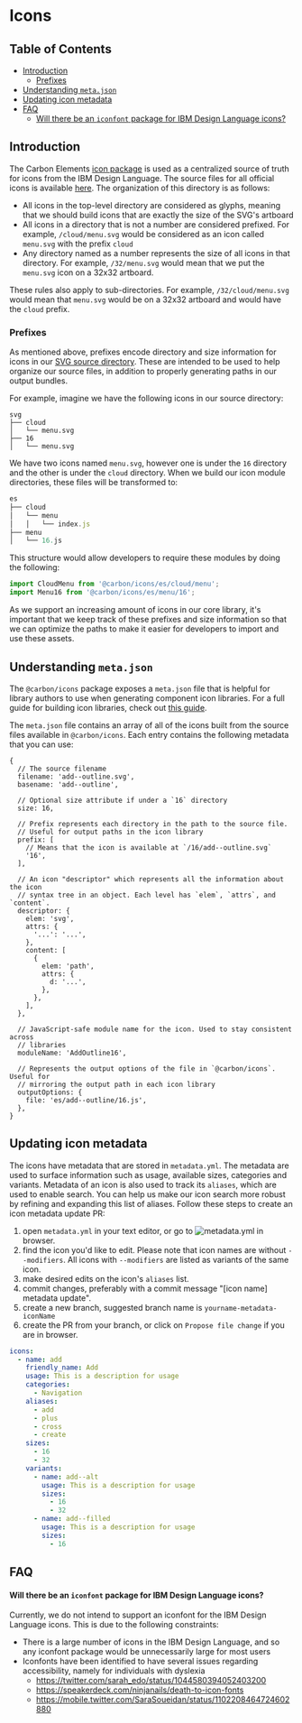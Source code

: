 # Icons

<!-- prettier-ignore-start -->
<!-- START doctoc generated TOC please keep comment here to allow auto update -->
<!-- DON'T EDIT THIS SECTION, INSTEAD RE-RUN doctoc TO UPDATE -->
## Table of Contents

- [Introduction](#introduction)
  - [Prefixes](#prefixes)
- [Understanding `meta.json`](#understanding-metajson)
- [Updating icon metadata](#updating-icon-metadata)
- [FAQ](#faq)
    - [Will there be an `iconfont` package for IBM Design Language icons?](#will-there-be-an-iconfont-package-for-ibm-design-language-icons)

<!-- END doctoc generated TOC please keep comment here to allow auto update -->
<!-- prettier-ignore-end -->

## Introduction

The Carbon Elements [icon package](/packages/icons) is used as a centralized
source of truth for icons from the IBM Design Language. The source files for all
official icons is available [here](/packages/icons/src/svg). The organization of
this directory is as follows:

- All icons in the top-level directory are considered as glyphs, meaning that we
  should build icons that are exactly the size of the SVG's artboard
- All icons in a directory that is not a number are considered prefixed. For
  example, `/cloud/menu.svg` would be considered as an icon called `menu.svg`
  with the prefix `cloud`
- Any directory named as a number represents the size of all icons in that
  directory. For example, `/32/menu.svg` would mean that we put the `menu.svg`
  icon on a 32x32 artboard.

These rules also apply to sub-directories. For example, `/32/cloud/menu.svg`
would mean that `menu.svg` would be on a 32x32 artboard and would have the
`cloud` prefix.

### Prefixes

As mentioned above, prefixes encode directory and size information for icons in
our [SVG source directory](/packages/icons/src/svg). These are intended to be
used to help organize our source files, in addition to properly generating paths
in our output bundles.

For example, imagine we have the following icons in our source directory:

```
svg
├── cloud
│   └── menu.svg
├── 16
│   └── menu.svg
```

We have two icons named `menu.svg`, however one is under the `16` directory and
the other is under the `cloud` directory. When we build our icon module
directories, these files will be transformed to:

```js
es
├── cloud
│   └── menu
│   │   └── index.js
├── menu
│   └── 16.js
```

This structure would allow developers to require these modules by doing the
following:

```js
import CloudMenu from '@carbon/icons/es/cloud/menu';
import Menu16 from '@carbon/icons/es/menu/16';
```

As we support an increasing amount of icons in our core library, it's important
that we keep track of these prefixes and size information so that we can
optimize the paths to make it easier for developers to import and use these
assets.

## Understanding `meta.json`

The `@carbon/icons` package exposes a `meta.json` file that is helpful for
library authors to use when generating component icon libraries. For a full
guide for building icon libraries, check out
[this guide](/docs/guides/building-an-icon-library.md).

The `meta.json` file contains an array of all of the icons built from the source
files available in `@carbon/icons`. Each entry contains the following metadata
that you can use:

```json5
{
  // The source filename
  filename: 'add--outline.svg',
  basename: 'add--outline',

  // Optional size attribute if under a `16` directory
  size: 16,

  // Prefix represents each directory in the path to the source file.
  // Useful for output paths in the icon library
  prefix: [
    // Means that the icon is available at `/16/add--outline.svg`
    '16',
  ],

  // An icon "descriptor" which represents all the information about the icon
  // syntax tree in an object. Each level has `elem`, `attrs`, and `content`.
  descriptor: {
    elem: 'svg',
    attrs: {
      '...': '...',
    },
    content: [
      {
        elem: 'path',
        attrs: {
          d: '...',
        },
      },
    ],
  },

  // JavaScript-safe module name for the icon. Used to stay consistent across
  // libraries
  moduleName: 'AddOutline16',

  // Represents the output options of the file in `@carbon/icons`. Useful for
  // mirroring the output path in each icon library
  outputOptions: {
    file: 'es/add--outline/16.js',
  },
}
```

## Updating icon metadata

The icons have metadata that are stored in `metadata.yml`. The metadata are used
to surface information such as usage, available sizes, categories and variants.
Metadata of an icon is also used to track its `aliases`, which are used to
enable search. You can help us make our icon search more robust by refining and
expanding this list of aliases. Follow these steps to create an icon metadata
update PR:

1. open `metadata.yml` in your text editor, or go to
   ![metadata.yml](https://github.com/IBM/carbon-elements/blob/master/packages/icons/metadata.yml)
   in browser.
2. find the icon you'd like to edit. Please note that icon names are without
   `--modifiers`. All icons with `--modifiers` are listed as variants of the
   same icon.
3. make desired edits on the icon's `aliases` list.
4. commit changes, preferably with a commit message "[icon name] metadata
   update".
5. create a new branch, suggested branch name is `yourname-metadata-iconName`
6. create the PR from your branch, or click on `Propose file change` if you are
   in browser.

```yml
icons:
  - name: add
    friendly_name: Add
    usage: This is a description for usage
    categories:
      - Navigation
    aliases:
      - add
      - plus
      - cross
      - create
    sizes:
      - 16
      - 32
    variants:
      - name: add--alt
        usage: This is a description for usage
        sizes:
          - 16
          - 32
      - name: add--filled
        usage: This is a description for usage
        sizes:
          - 16
```

## FAQ

#### Will there be an `iconfont` package for IBM Design Language icons?

Currently, we do not intend to support an iconfont for the IBM Design Language
icons. This is due to the following constraints:

- There is a large number of icons in the IBM Design Language, and so any
  iconfont package would be unnecessarily large for most users
- Iconfonts have been identified to have several issues regarding accessibility,
  namely for individuals with dyslexia
  - https://twitter.com/sarah_edo/status/1044580394052403200
  - https://speakerdeck.com/ninjanails/death-to-icon-fonts
  - https://mobile.twitter.com/SaraSoueidan/status/1102208464724602880
